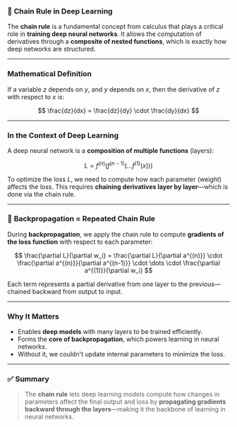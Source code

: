 ### 🔗 **Chain Rule in Deep Learning**

The **chain rule** is a fundamental concept from calculus that plays a critical role 
in **training deep neural networks**. It allows the computation of derivatives through 
a **composite of nested functions**, which is exactly how deep networks are structured.

---

### **Mathematical Definition**

If a variable $z$ depends on $y$, and $y$ depends on $x$, then the derivative of $z$ with respect to $x$ is:

$$
\frac{dz}{dx} = \frac{dz}{dy} \cdot \frac{dy}{dx}
$$

---

### **In the Context of Deep Learning**

A deep neural network is a **composition of multiple functions** (layers):

$$
L = f^{(n)}(f^{(n-1)}(...f^{(1)}(x)))
$$

To optimize the loss $L$, we need to compute how each parameter (weight) affects the loss. This requires **chaining derivatives layer by layer**—which is done via the chain rule.

---

### 🔄 **Backpropagation = Repeated Chain Rule**

During **backpropagation**, we apply the chain rule to compute **gradients of the loss function** with respect to each parameter:

$$
\frac{\partial L}{\partial w_i} = \frac{\partial L}{\partial a^{(n)}} \cdot \frac{\partial a^{(n)}}{\partial a^{(n-1)}} \cdot \dots \cdot \frac{\partial a^{(1)}}{\partial w_i}
$$

Each term represents a partial derivative from one layer to the previous—chained backward from output to input.

---

### **Why It Matters**

* Enables **deep models** with many layers to be trained efficiently.
* Forms the **core of backpropagation**, which powers learning in neural networks.
* Without it, we couldn't update internal parameters to minimize the loss.

---

### ✅ **Summary**

> The **chain rule** lets deep learning models compute how changes in parameters affect the final output and loss by **propagating gradients backward through the layers**—making it the backbone of learning in neural networks.
